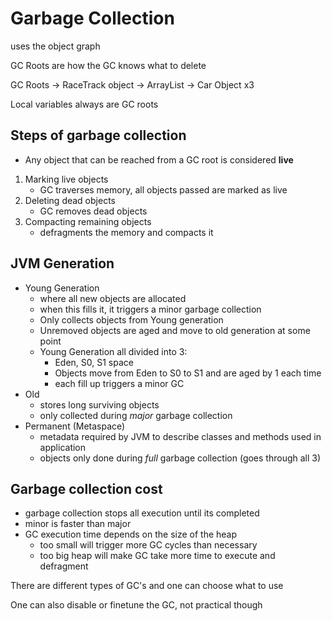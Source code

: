 # Garbage Collection

uses the object graph

GC Roots are how the GC knows what to delete

GC Roots -> RaceTrack object -> ArrayList<Car> -> Car Object x3

Local variables always are GC roots

## Steps of garbage collection

- Any object that can be reached from a GC root is considered **live**

1. Marking live objects
   - GC traverses memory, all objects passed are marked as live
2. Deleting dead objects
   - GC removes dead objects
3. Compacting remaining objects
   - defragments the memory and compacts it

## JVM Generation

- Young Generation
  - where all new objects are allocated
  - when this fills it, it triggers a minor garbage collection
  - Only collects objects from Young generation
  - Unremoved objects are aged and move to old generation at some point
  - Young Generation all divided into 3:
    - Eden, S0, S1 space
    - Objects move from Eden to S0 to S1 and are aged by 1 each time
    - each fill up triggers a minor GC
- Old
  - stores long surviving objects
  - only collected during *major* garbage collection
- Permanent (Metaspace)
  - metadata required by JVM to describe classes and methods used in application
  - objects only done during *full* garbage collection (goes through all 3)

## Garbage collection cost

- garbage collection stops all execution until its completed
- minor is faster than major
- GC execution time depends on the size of the heap
  - too small will trigger more GC cycles than necessary
  - too big heap will make GC take more time to execute and defragment

There are different types of GC's and one can choose what to use

One can also disable or finetune the GC, not practical though